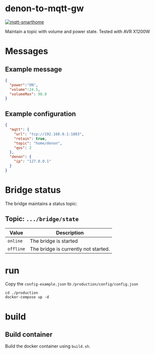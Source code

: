 # denon-to-mqtt-gw

[![mqtt-smarthome](https://img.shields.io/badge/mqtt-smarthome-blue.svg)](https://github.com/mqtt-smarthome/mqtt-smarthome)

Maintain a topic with volume and power state. 
Tested with AVR X1200W

# Messages

## Example message

```json
{
  "power":"ON",
  "volume":24.5,
  "volumeMax": 98.0
}
```

## Example configuration

```json
{
  "mqtt": {
    "url": "tcp://192.168.0.1:1883",
    "retain": true,
    "topic": "home/denon",
    "qos": 2
  },
  "denon": {
    "ip": "127.0.0.1"
  }
}
```

# Bridge status

The bridge maintains a status topic:

## Topic: `.../bridge/state`

| Value     | Description                          |
| --------- | ------------------------------------ |
| `online`  | The bridge is started                |
| `offline` | The bridge is currently not started. |

# run

Copy the `config-example.json` to `/production/config/config.json`

```
cd ./production
docker-compose up -d
```

# build

## Build container

Build the docker container using `build.sh`.
